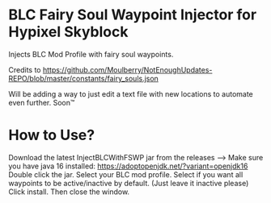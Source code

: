 # BLC Fairy Soul Waypoint Injector for Hypixel Skyblock
Injects BLC Mod Profile with fairy soul waypoints.

Credits to https://github.com/Moulberry/NotEnoughUpdates-REPO/blob/master/constants/fairy_souls.json

Will be adding a way to just edit a text file with new locations to automate even further. Soon™

# How to Use?

Download the latest InjectBLCWithFSWP jar from the releases -->
Make sure you have java 16 installed: https://adoptopenjdk.net/?variant=openjdk16
Double click the jar.
Select your BLC mod profile.
Select if you want all waypoints to be active/inactive by default. (Just leave it inactive please)
Click install.
Then close the window.
